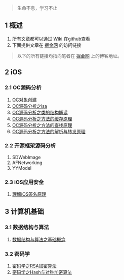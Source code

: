 > 生命不息，学习不止

## 1 概述

1. 所有文章都可以通过 [Wiki](https://github.com/ConstantCody/blogs/wiki) 在github查看    
2. 下面提供文章在 [掘金网](https://juejin.im/user/5bab3a6a6fb9a05cfe487448/posts) 的访问链接

> 以下的所有链接均指向笔者在 [掘金网](https://juejin.im/user/5bab3a6a6fb9a05cfe487448/posts) 上的博客地址。

## 2 iOS

### 2.1 OC源码分析

1. [OC对象创建](https://juejin.im/post/5de08bf85188254fc26bc242)
2. [OC源码分析之isa](https://juejin.im/post/5e0d4c686fb9a048401cff26)
3. [OC源码分析之类的结构解读](https://juejin.im/post/5e2c018a5188254dc42da951)
4. [OC源码分析之方法的缓存原理](https://juejin.im/post/5e49b929e51d4526d71d3946)
5. [OC源码分析之方法的查找原理](https://juejin.im/post/5e49d39de51d4526fc749278)
6. [OC源码分析之方法的解析与转发原理](https://juejin.im/post/5e8e95266fb9a03c7a331a68)

### 2.2 开源框架源码分析

1. SDWebImage
2. AFNetworking
3. YYModel

### 2.3 iOS应用安全

1. [理解iOS签名原理](https://juejin.im/post/5db1a7366fb9a02025668bcd)

## 3 计算机基础

### 3.1 数据结构与算法

1. [数据结构与算法之基础概念](https://juejin.im/post/5e9cf6f8f265da47c8013cd4)

### 3.2 密码学

1. [密码学之RSA加密算法](https://juejin.im/post/5da19510f265da5b7a754840)
2. [密码学之Hash与对称加密算法](https://juejin.im/post/5dad86796fb9a04e3559870e)


